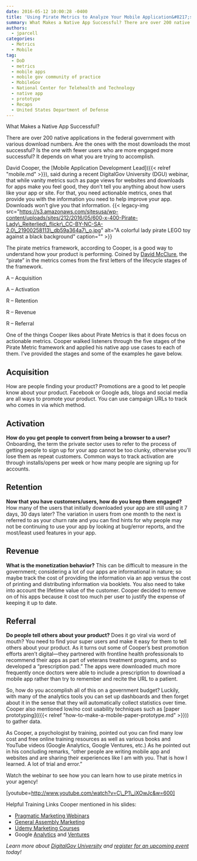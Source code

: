 ```yaml
---
date: 2016-05-12 10:00:28 -0400
title: 'Using Pirate Metrics to Analyze Your Mobile Application&#8217;s Audience'
summary: What Makes a Native App Successful? There are over 200 native applications in the federal government with various download numbers. Are the ones with the most downloads the most successful? Is the one with fewer users who are more engaged more successful? It depends on what you are trying to accomplish. David Cooper, the Mobile
authors:
  - jparcell
categories:
  - Metrics
  - Mobile
tag:
  - DoD
  - metrics
  - mobile apps
  - mobile gov community of practice
  - MobileGov
  - National Center for Telehealth and Technology
  - native app
  - prototype
  - Recaps
  - United States Department of Defense
---
```


What Makes a Native App Successful?

There are over 200 native applications in the federal government with various download numbers. Are the ones with the most downloads the most successful? Is the one with fewer users who are more engaged more successful? It depends on what you are trying to accomplish.

David Cooper, the [Mobile Application Development Lead]({{< relref "mobile.md" >}}), said during a recent DigitalGov University (DGU) webinar, that while vanity metrics such as page views for websites and downloads for apps make you feel good, they don’t tell you anything about how users like your app or site. For that, you need actionable metrics, ones that provide you with the information you need to help improve your app. Downloads won’t give you that information. {{< legacy-img src="https://s3.amazonaws.com/sitesusa/wp-content/uploads/sites/212/2016/05/600-x-400-Pirate-Lady\_Reiterlied\_flickr\_CC-BY-NC-SA-2.0\_21900258113\_db59a364a7\_o.jpg" alt="A colorful lady pirate LEGO toy against a black background" caption="" >}} 

The pirate metrics framework, according to Cooper, is a good way to understand how your product is performing. Coined by [David McClure](http://www.slideshare.net/dmc500hats/startup-metrics-for-pirates-long-version), the “pirate” in the metrics comes from the first letters of the lifecycle stages of the framework.

A &#8211; Acquisition
  
A &#8211; Activation
  
R &#8211; Retention
  
R &#8211; Revenue
  
R &#8211; Referral

One of the things Cooper likes about Pirate Metrics is that it does focus on actionable metrics. Cooper walked listeners through the five stages of the Pirate Metric framework and applied his native app use cases to each of them. I’ve provided the stages and some of the examples he gave below.

## Acquisition

How are people finding your product? Promotions are a good to let people know about your product. Facebook or Google ads, blogs and social media are all ways to promote your product. You can use campaign URLs to track who comes in via which method.

## Activation

**How do you get people to convert from being a browser to a user?** Onboarding, the term the private sector uses to refer to the process of getting people to sign up for your app cannot be too clunky, otherwise you’ll lose them as repeat customers. Common ways to track activation are through installs/opens per week or how many people are signing up for accounts.

## Retention

**Now that you have customers/users, how do you keep them engaged?** How many of the users that initially downloaded your app are still using it 7 days, 30 days later? The variation in users from one month to the next is referred to as your churn rate and you can find hints for why people may not be continuing to use your app by looking at bug/error reports, and the most/least used features in your app.

## Revenue

**What is the monetization behavior?** This can be difficult to measure in the government; considering a lot of our apps are informational in nature; so maybe track the cost of providing the information via an app versus the cost of printing and distributing information via booklets. You also need to take into account the lifetime value of the customer. Cooper decided to remove on of his apps because it cost too much per user to justify the expense of keeping it up to date.

## Referral

**Do people tell others about your product?** Does it go viral via word of mouth? You need to find your super users and make it easy for them to tell others about your product. As it turns out some of Cooper’s best promotion efforts aren’t digital—they partnered with frontline health professionals to recommend their apps as part of veterans treatment programs, and so developed a “prescription pad.” The apps were downloaded much more frequently once doctors were able to include a prescription to download a mobile app rather than try to remember and recite the URL to a patient.

So, how do you accomplish all of this on a government budget? Luckily, with many of the analytics tools you can set up dashboards and then forget about it in the sense that they will automatically collect statistics over time. Cooper also mentioned low/no cost usability techniques such as [paper prototyping](({{< relref "how-to-make-a-mobile-paper-prototype.md" >}})) to gather data.

As Cooper, a psychologist by training, pointed out you can find many low cost and free online training resources as well as various books and YouTube videos (Google Analytics, Google Ventures, etc.) As he pointed out in his concluding remarks, “other people are writing mobile app and websites and are sharing their experiences like I am with you. That is how I learned. A lot of trial and error.”

Watch the webinar to see how you can learn how to use pirate metrics in your agency!
  
[youtube=http://www.youtube.com/watch?v=C\_P1\_iXOwJc&w=600]

Helpful Training Links Cooper mentioned in his slides:

  * [Pragmatic Marketing Webinars](http://pragmaticmarketing.com/resources/webinars)
  * [General Assembly Marketing](https://generalassemb.ly/blog/category/digital-marketing-2/)
  * [Udemy Marketing Courses](https://www.udemy.com/courses/marketing/all-courses/?price=price-free&lang=en)
  * Google [Analytics](https://www.youtube.com/user/googleanalytics) and [Ventures](https://www.youtube.com/user/GoogleVentures)

_Learn more about [DigitalGov University](https://www.WHATEVER/digitalgov-university/) and [register for an upcoming event](https://www.youtube.com/user/GoogleVentures) today!_